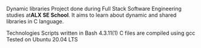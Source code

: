 Dynamic libraries
Project done during Full Stack Software Engineering studies at**ALX SE  School**. It aims to learn about dynamic and shared libraries in C language.

Technologies
Scripts written in Bash 4.3.11(1)
C files are compiled using gcc 
Tested on Ubuntu 20.04 LTS
